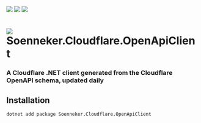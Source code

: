 ﻿[![](https://img.shields.io/nuget/v/soenneker.cloudflare.openapiclient.svg?style=for-the-badge)](https://www.nuget.org/packages/soenneker.cloudflare.openapiclient/)
[![](https://img.shields.io/github/actions/workflow/status/soenneker/soenneker.cloudflare.openapiclient/publish-package.yml?style=for-the-badge)](https://github.com/soenneker/soenneker.cloudflare.openapiclient/actions/workflows/publish-package.yml)
[![](https://img.shields.io/nuget/dt/soenneker.cloudflare.openapiclient.svg?style=for-the-badge)](https://www.nuget.org/packages/soenneker.cloudflare.openapiclient/)

# ![](https://user-images.githubusercontent.com/4441470/224455560-91ed3ee7-f510-4041-a8d2-3fc093025112.png) Soenneker.Cloudflare.OpenApiClient
### A Cloudflare .NET client generated from the Cloudflare OpenAPI schema, updated daily

## Installation

```
dotnet add package Soenneker.Cloudflare.OpenApiClient
```
